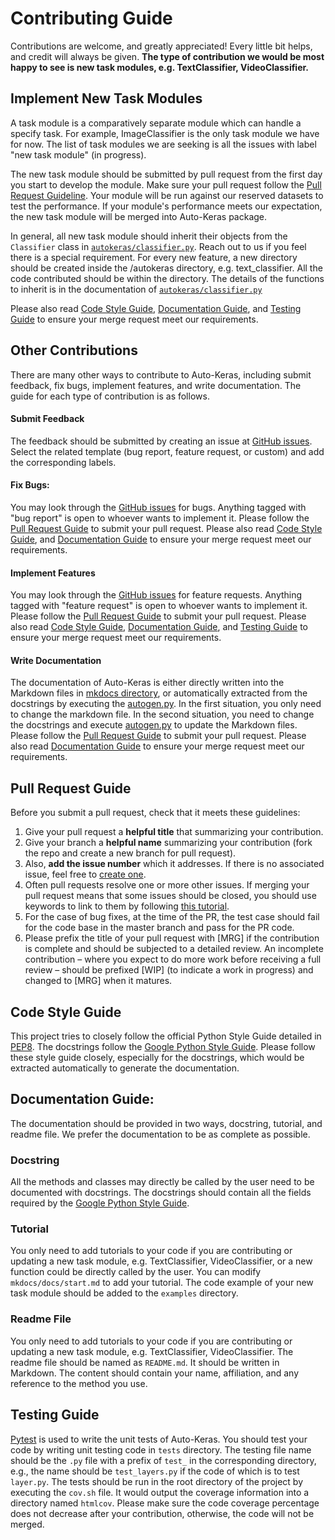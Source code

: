 # Contributing Guide

Contributions are welcome, and greatly appreciated! Every little bit helps, and credit will always be given.
**The type of contribution we would be most happy to see is new task modules, e.g. TextClassifier, VideoClassifier.**

## Implement New Task Modules
A task module is a comparatively separate module which can handle a specify task.
For example, ImageClassifier is the only task module we have for now.
The list of task modules we are seeking is all the issues with label "new task module" (in progress).

The new task module should be submitted by pull request from the first day you start to develop the module.
Make sure your pull request follow the [Pull Request Guideline](#pull-request-guide).
Your module will be run against our reserved datasets to test the performance.
If your module's performance meets our expectation,
the new task module will be merged into Auto-Keras package.

In general, all new task module should inherit their objects from the `Classifier` class in [`autokeras/classifier.py`](https://github.com/jhfjhfj1/autokeras/blob/master/autokeras/classifier.py).
Reach out to us if you feel there is a special requirement.
For every new feature, a new directory should be created inside the /autokeras directory, e.g. text_classifier.
All the code contributed should be within the directory.
The details of the functions to inherit is in the documentation of [`autokeras/classifier.py`](https://github.com/jhfjhfj1/autokeras/blob/master/autokeras/classifier.py)

Please also read
[Code Style Guide](#code-style-guide),
[Documentation Guide](#documentation-guide),
and
[Testing Guide](https://github.com/jhfjhfj1/autokeras/blob/master/CONTRIBUTING.md#testing-guide)
to ensure your merge request meet our requirements.

## Other Contributions
There are many other ways to contribute to Auto-Keras,
including submit feedback, fix bugs, implement features, and write documentation.
The guide for each type of contribution is as follows.

#### Submit Feedback
The feedback should be submitted by creating an issue at [GitHub issues](https://github.com/jhfjhfj1/autokeras/issues).
Select the related template (bug report, feature request, or custom) and add the corresponding labels.

#### Fix Bugs:
You may look through the [GitHub issues](https://github.com/jhfjhfj1/autokeras/issues) for bugs.
Anything tagged with "bug report" is open to whoever wants to implement it.
Please follow the 
[Pull Request Guide](#pull-request-guide) to submit your pull request. 
Please also read
[Code Style Guide](#code-style-guide),
and
[Documentation Guide](#documentation-guide)
to ensure your merge request meet our requirements.

#### Implement Features
You may look through the [GitHub issues](https://github.com/jhfjhfj1/autokeras/issues) for feature requests.
Anything tagged with "feature request" is open to whoever wants to implement it.
Please follow the 
[Pull Request Guide](#pull-request-guide) to submit your pull request. 
Please also read
[Code Style Guide](#code-style-guide),
[Documentation Guide](#documentation-guide),
and
[Testing Guide](https://github.com/jhfjhfj1/autokeras/blob/master/CONTRIBUTING.md#testing-guide)
to ensure your merge request meet our requirements.

#### Write Documentation
The documentation of Auto-Keras is either directly written into the Markdown files in
[mkdocs directory](https://github.com/jhfjhfj1/autokeras/tree/master/mkdocs/docs),
or automatically extracted from the docstrings by executing the [autogen.py](https://github.com/jhfjhfj1/autokeras/blob/master/mkdocs/autogen.py).
In the first situation, you only need to change the markdown file.
In the second situation, you need to change the docstrings and execute [autogen.py](https://github.com/jhfjhfj1/autokeras/blob/master/mkdocs/autogen.py) to update the Markdown files.
Please follow the 
[Pull Request Guide](#pull-request-guide) to submit your pull request. 
Please also read
[Documentation Guide](#documentation-guide)
to ensure your merge request meet our requirements.

## Pull Request Guide
Before you submit a pull request, check that it meets these guidelines:
1. Give your pull request a **helpful title** that summarizing your contribution.
2. Give your branch a **helpful name** summarizing your contribution (fork the repo and create a new branch for pull request).
3. Also, **add the issue number** which it addresses.
If there is no associated issue, feel free to [create one](https://github.com/jhfjhfj1/autokeras/issues).
4. Often pull requests resolve one or more other issues.
If merging your pull request means that some issues should be closed,
you should use keywords to link to them by following [this tutorial](https://blog.github.com/2013-05-14-closing-issues-via-pull-requests/).
5. For the case of bug fixes, at the time of the PR,
the test case should fail for the code base in the master branch and pass for the PR code.
6. Please prefix the title of your pull request with [MRG] if the contribution is complete and should be subjected to a detailed review.
 An incomplete contribution – where you expect to do more work before receiving a full review – should be prefixed [WIP] (to indicate a work in progress) and changed to [MRG] when it matures. 

## Code Style Guide
This project tries to closely follow the official Python Style Guide detailed in [PEP8](https://www.python.org/dev/peps/pep-0008/).
The docstrings follow the [Google Python Style Guide](https://github.com/google/styleguide/blob/gh-pages/pyguide.md#381-docstrings).
Please follow these style guide closely, especially for the docstrings,
which would be extracted automatically to generate the documentation.

## Documentation Guide:
The documentation should be provided in two ways, docstring, tutorial, and readme file.
We prefer the documentation to be as complete as possible.

### Docstring
All the methods and classes may directly be called by the user need to be documented with docstrings.
The docstrings should contain all the fields required by the [Google Python Style Guide](https://github.com/google/styleguide/blob/gh-pages/pyguide.md#381-docstrings).

### Tutorial
You only need to add tutorials to your code if you are contributing or updating a new task module,
e.g. TextClassifier, VideoClassifier,
or a new function could be directly called by the user.
You can modify `mkdocs/docs/start.md` to add your tutorial.
The code example of your new task module should be added to the `examples` directory.

### Readme File
You only need to add tutorials to your code if you are contributing or updating a new task module,
e.g. TextClassifier, VideoClassifier.
The readme file should be named as `README.md`.
It should be written in Markdown.
The content should contain your name, affiliation, and any reference to the method you use.

## Testing Guide
[Pytest](https://docs.pytest.org/en/latest/) is used to write the unit tests of Auto-Keras.
You should test your code by writing unit testing code in `tests` directory.
The testing file name should be the `.py` file with a prefix of `test_` in the corresponding directory,
e.g., the name should be `test_layers.py` if the code of which is to test `layer.py`.
The tests should be run in the root directory of the project by executing the `cov.sh` file.
It would output the coverage information into a directory named `htmlcov`.
Please make sure the code coverage percentage does not decrease after your contribution,
otherwise, the code will not be merged.
